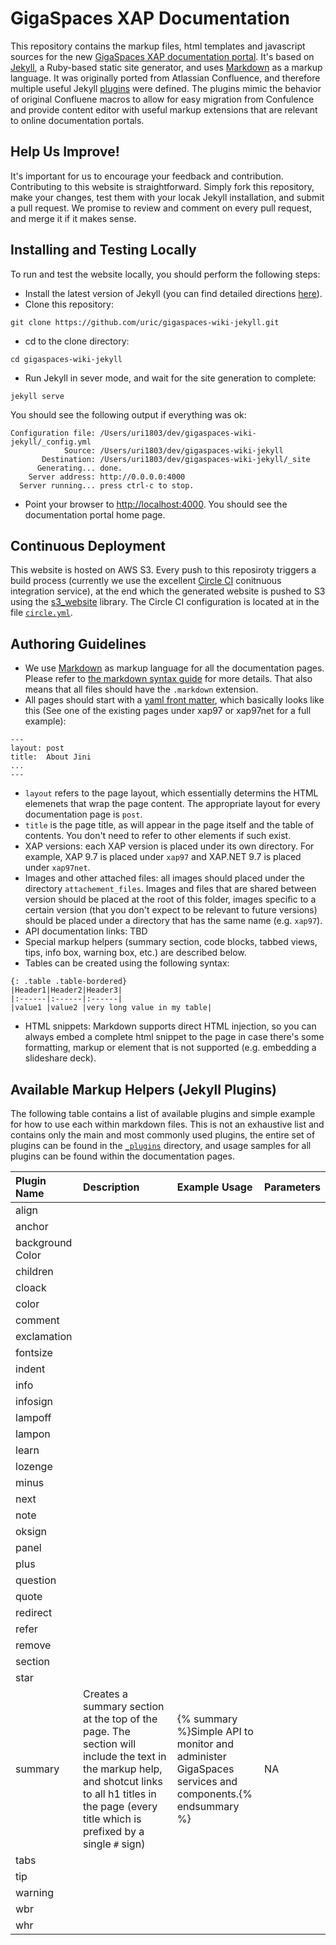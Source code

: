 # GigaSpaces XAP Documentation

This repository contains the markup files, html templates and javascript sources for the new [GigaSpaces XAP documentation portal](http://wiki.gigaspaces.com.s3-website-us-east-1.amazonaws.com). 
It's based on [Jekyll](http://jekyllrb.com/), a Ruby-based static site generator, and uses [Markdown]() as a markup language. It was originally ported from Atlassian Confluence, and therefore multiple useful Jekyll [plugins](#available-plugins) were defined. The plugins mimic the behavior of original Confluene macros to allow for easy migration from Confulence and provide content editor with useful markup extensions that are relevant to online documentation portals. 

## Help Us Improve! 
It's important for us to encourage your feedback and contribution. Contributing to this website is straightforward. Simply fork this repository, make your changes, test them with your locak Jekyll installation, and submit a pull request. We promise to review and comment on every pull request, and merge it if it makes sense.  

## Installing and Testing Locally 
To run and test the website locally, you should perform the following steps: 
* Install the latest version of Jekyll (you can find detailed directions [here](http://jekyllrb.com/docs/installation/)).
* Clone this repository: 
```
git clone https://github.com/uric/gigaspaces-wiki-jekyll.git
```

* cd to the clone directory: 
```
cd gigaspaces-wiki-jekyll
```

* Run Jekyll in sever mode, and wait for the site generation to complete: 
```
jekyll serve
```
You should see the following output if everything was ok: 
```
Configuration file: /Users/uri1803/dev/gigaspaces-wiki-jekyll/_config.yml
            Source: /Users/uri1803/dev/gigaspaces-wiki-jekyll
       Destination: /Users/uri1803/dev/gigaspaces-wiki-jekyll/_site
      Generating... done.
    Server address: http://0.0.0.0:4000
  Server running... press ctrl-c to stop.
```

* Point your browser to [http://localhost:4000](). You should see the documentation portal home page. 

## Continuous Deployment 
This website is hosted on AWS S3. Every push to this reposiroty triggers a build process (currently we use the excellent [Circle CI](http://circleci.com) conitnuous integration service), at the end which the generated website is pushed to S3 using the [s3_website](https://github.com/laurilehmijoki/s3_website) library. The Circle CI configuration is located at in the file [`circle.yml`](circle.yml). 

## Authoring Guidelines 
* We use [Markdown](http://daringfireball.net/projects/markdown) as markup language for all the documentation pages. Please refer to [the markdown syntax guide](http://daringfireball.net/projects/markdown/syntax) for more details. That also means that all files should have the `.markdown` extension. 
* All pages should start with a [yaml front matter](http://jekyllrb.com/docs/frontmatter/), which basically looks like this (See one of the existing pages under xap97 or xap97net for a full example):

```
---
layout: post
title:  About Jini
...
---
```
 * `layout` refers to the page layout, which essentially determins the HTML elemenets that wrap the page content. The appropriate layout for every documentation page is `post`. 
 * `title` is the page title, as will appear in the page itself and the table of contents. 
You don't need to refer to other elements if such exist. 
* XAP versions: each XAP version is placed under its own directory. For example, XAP 9.7 is placed under `xap97` and XAP.NET 9.7 is placed under `xap97net`. 
* Images and other attached files: all images should placed under the directory `attachement_files`. Images and files that are shared between version should be placed at the root of this folder, images specific to a certain version (that you don't expect to be relevant to future versions) should be placed under a directory that has the same name (e.g. `xap97`). 
* API documentation links: TBD 
* Special markup helpers (summary section, code blocks, tabbed views, tips, info box, warning box, etc.) are described below. 
* Tables can be created using the following syntax: 

```
{: .table .table-bordered}
|Header1|Header2|Header3|
|:------|:------|:------|
|value1 |value2 |very long value in my table|
```
* HTML snippets: Markdown supports direct HTML injection, so you can always embed a complete html snippet to the page in case there's some formatting, markup or element that is not supported (e.g. embedding a slideshare deck). 

## Available Markup Helpers (Jekyll Plugins) 
The following table contains a list of available plugins and simple example for how to use each within markdown files. This is not an exhaustive list and contains only the main and most commonly used plugins, the entire set of plugins can be found in the [`_plugins`](_plugins) directory, and usage samples for all plugins can be found within the documentation pages. 

|Plugin Name|Description|Example Usage|Parameters|
|:----------|:----------|:------------|:---------|
|align||||
|anchor||||
|background Color||||
|children||||
|cloack||||
|color||||
|comment||||
|exclamation||||
|fontsize||||
|indent||||
|info||||
|infosign||||
|lampoff||||
|lampon||||
|learn||||
|lozenge||||
|minus||||
|next||||
|note||||
|oksign||||
|panel||||
|plus||||
|question||||
|quote||||
|redirect||||
|refer||||
|remove||||
|section||||
|star||||
|summary|Creates a summary section at the top of the page. The section will include the text in the markup help, and shotcut links to all h1 titles in the page (every title which is prefixed by a single `#` sign)|{% summary %}Simple API to monitor and administer GigaSpaces services and components.{% endsummary %}|NA|
|tabs||||
|tip||||
|warning||||
|wbr||||
|whr||||
